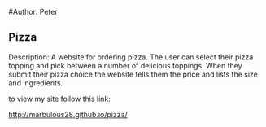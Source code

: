 #Author: Peter
## Pizza

Description: A website for ordering pizza. The user can select their pizza topping and pick between
a number of delicious toppings. When they submit their pizza choice the website tells them the price and lists the size and ingredients.

to view my site follow this link:

http://marbulous28.github.io/pizza/
